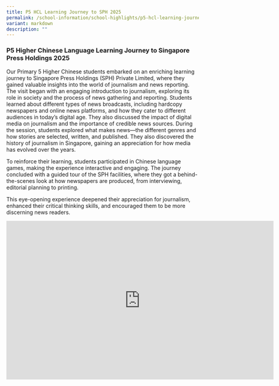 ```yaml
---
title: P5 HCL Learning Journey to SPH 2025
permalink: /school-information/school-highlights/p5-hcl-learning-journey-to-sph-2025/
variant: markdown
description: ""
---
```

### **P5 Higher Chinese Language Learning Journey to Singapore Press Holdings 2025**

Our Primary 5 Higher Chinese students embarked on an enriching learning journey to Singapore Press Holdings (SPH) Private Limited, where they gained valuable insights into the world of journalism and news reporting.
The visit began with an engaging introduction to journalism, exploring its role in society and the process of news gathering and reporting. Students learned about different types of news broadcasts, including hardcopy newspapers and online news platforms, and how they cater to different audiences in today’s digital age. They also discussed the impact of digital media on journalism and the importance of credible news sources.
During the session, students explored what makes news—the different genres and how stories are selected, written, and published. They also discovered the history of journalism in Singapore, gaining an appreciation for how media has evolved over the years.

To reinforce their learning, students participated in Chinese language games, making the experience interactive and engaging. 
The journey concluded with a guided tour of the SPH facilities, where they got a behind-the-scenes look at how newspapers are produced, from interviewing, editorial planning to printing.

This eye-opening experience deepened their appreciation for journalism, enhanced their critical thinking skills, and encouraged them to be more discerning news readers.

<center><iframe allowfullscreen="" allow="accelerometer; autoplay; clipboard-write; encrypted-media; gyroscope; picture-in-picture; web-share" frameborder="0" title="YouTube video player" src="https://www.youtube.com/embed/v3drh91Vgc4?si=p_A1_agGJeqHaP3B" height="415" width="700"></iframe></center>
